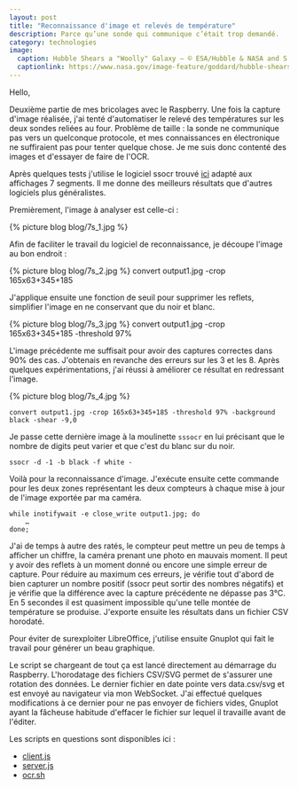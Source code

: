 ```yaml
---
layout: post
title: "Reconnaissance d'image et relevés de température"
description: Parce qu’une sonde qui communique c’était trop demandé.
category: technologies
image:
  caption: Hubble Shears a "Woolly" Galaxy — © ESA/Hubble & NASA and S. Smartt (Queen's University Belfast)
  captionlink: https://www.nasa.gov/image-feature/goddard/hubble-shears-a-woolly-galaxy
---
```


Hello,

Deuxième partie de mes bricolages avec le Raspberry. Une fois la
capture d'image réalisée, j'ai tenté d'automatiser le relevé des
températures sur les deux sondes reliées au four. Problème de taille :
la sonde ne communique pas vers un quelconque protocole, et mes
connaissances en électronique ne suffiraient pas pour tenter quelque
chose. Je me suis donc contenté des images et d'essayer de faire de
l'OCR.

Après quelques tests j'utilise le logiciel ssocr trouvé
[ici](https://www.unix-ag.uni-kl.de/~auerswal/ssocr/) adapté aux
affichages 7 segments. Il me donne des meilleurs résultats que
d'autres logiciels plus généralistes.

Premièrement, l'image à analyser est celle-ci :

{% picture blog blog/7s_1.jpg %}

Afin de faciliter le travail du logiciel de reconnaissance, je découpe
l'image au bon endroit :

{% picture blog blog/7s_2.jpg %}
    convert output1.jpg -crop 165x63+345+185

J'applique ensuite une fonction de seuil pour supprimer les reflets,
simplifier l'image en ne conservant que du noir et blanc.

{% picture blog blog/7s_3.jpg %}
    convert output1.jpg -crop 165x63+345+185 -threshold 97%

L'image précédente me suffisait pour avoir des captures correctes dans
90% des cas. J'obtenais en revanche des erreurs sur les 3 et les 8.
Après quelques expérimentations, j'ai réussi à améliorer ce résultat
en redressant l'image.

{% picture blog blog/7s_4.jpg %}

    convert output1.jpg -crop 165x63+345+185 -threshold 97% -background black -shear -9,0

Je passe cette dernière image à la moulinette `sssocr` en lui
précisant que le nombre de digits peut varier et que c'est du blanc
sur du noir.

    ssocr -d -1 -b black -f white - 

Voilà pour la reconnaissance d'image. J'exécute ensuite cette commande
pour les deux zones représentant les deux compteurs à chaque mise à
jour de l'image exportée par ma caméra.

    while inotifywait -e close_write output1.jpg; do
        …
    done;

J'ai de temps à autre des ratés, le compteur peut mettre un peu de
temps à afficher un chiffre, la caméra prenant une photo en mauvais
moment. Il peut y avoir des reflets à un moment donné ou encore une
simple erreur de capture. Pour réduire au maximum ces erreurs, je
vérifie tout d'abord de bien capturer un nombre positif (ssocr peut
sortir des nombres négatifs) et je vérifie que la différence avec la
capture précédente ne dépasse pas 3°C. En 5 secondes il est quasiment
impossible qu'une telle montée de température se produise. J'exporte
ensuite les résultats dans un fichier CSV horodaté.

Pour éviter de surexploiter LibreOffice, j'utilise ensuite Gnuplot qui
fait le travail pour générer un beau graphique.

Le script se chargeant de tout ça est lancé directement au démarrage
du Raspberry. L'horodatage des fichiers CSV/SVG permet de s'assurer
une rotation des données. Le dernier fichier en date pointe vers
data.csv/svg et est envoyé au navigateur via mon WebSocket. J'ai
effectué quelques modifications à ce dernier pour ne pas envoyer de
fichiers vides, Gnuplot ayant la fâcheuse habitude d'effacer le
fichier sur lequel il travaille avant de l'éditer.

Les scripts en questions sont disponibles ici :

- [client.js](/scripts/client.js)
- [server.js](/scripts/server.js)
- [ocr.sh](/scripts/ocr.sh)
 
